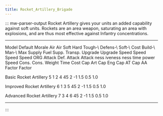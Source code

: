 ```yaml
---
title: Rocket_Artillery_Brigade
---
```

::: mw-parser-output
Rocket Artillery gives your units an added capability against soft
units. Rockets are an area weapon, saturating an area with explosions,
and are thus most effective against Infantry concentrations.

  --------------------------- --------- -------- -------- ------ -------- -------- --------- ---------- -------- -- ------ --------- ------- ------- -------- ------- ------- --------- --------- --------- ------- ------- ------- -------
  Model                       Default   Morale   Air      Air    Soft     Hard     Tough-\   Defens-\   Soft-\      Cost   Build-\   Man-\   Max     Supply   Fuel    Supp.   Transp.   Upgrade   Upgrade   Speed   Speed   Speed   Speed
                              ORG                Attack   Def.   Attack   Attack   ness      iveness    ness               time      power   Speed   Cons.    Cons.           Weight    Time      Cost      Cap Art Cap Eng Cap AT  Cap AA
                                                                                                                                                                                        Factor    Factor                            

  Basic Rocket Artillery                                         5        1                  2                      4      45        2       -1      1.5                                0.5       1.0                               

  Improved Rocket Artillery                                      6        1                  3                      5      45        2       -1      1.5                                0.5       1.0                               

  Advanced Rocket Artillery                                      7        3                  4                      6      45        2       -1      1.5                                0.5       1.0                               
  --------------------------- --------- -------- -------- ------ -------- -------- --------- ---------- -------- -- ------ --------- ------- ------- -------- ------- ------- --------- --------- --------- ------- ------- ------- -------
:::
